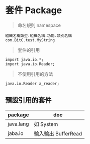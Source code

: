 # 套件 Package

> 命名規則 namespace

	組織名稱類型.組織名稱.功能.類別名稱
	com.BitC.test.MyString
	
> 套件的引用

	import java.io.*;
	import java.io.Reader;
	
> 不使用引用的方法

	java.io.Reader a_reader;
	
## 預設引用的套件

| package | doc |
| --- | --- |
| java.lang | 如 System |
| jaba.io | 輸入輸出 BufferRead |
	
	